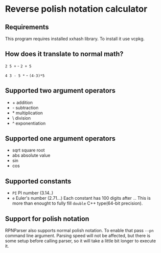 # Reverse polish notation calculator

## Requirements
This program requires installed xxhash library. To install it use vcpkg.

## How does it translate to normal math?

`2 5 +` - `2 + 5`

`4 3 - 5 *` - `(4-3)*5`

## Supported two argument operators
 - \+ addition
 - \- subtraction
 - \* multiplication
 - \\ division
 - ^ exponentiation
 
## Supported one argument operators
 - sqrt square root
 - abs absolute value
 - sin
 - cos

## Supported constants
 - `PI` PI number (3.14..)
 - `e` Euler's number (2.71...)
 Each constant has 100 digits after `.`. This is more than enought to fully fill `double` C++ type(64-bit precision).
 
## Support for polish notation
RPNParser also supports normal polish notation. To enable that pass `--pn` command line argument. Parsing speed will not be affected, but there is some setup before calling parser, so it will take a little bit longer to execute it. 